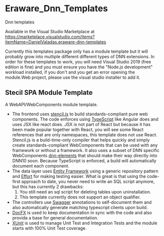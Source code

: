 # Eraware_Dnn_Templates
Dnn templates

Available in the Visual Studio Marketplace at
https://marketplace.visualstudio.com/items?itemName=DanielValadas.eraware-dnn-templates

Currently this templates package only has a module template but it will probably grow into multiple different different types of DNN extensions.
In order for these templates to work, you will need Visual Studio 2019 (free edition is fine) and you must ensure you have the "Node.js development" workload installed, if you don't and you get an error opening the module.Web project, please use the visual studio installer to add it.

## Stecil SPA Module Template
A WebAPI/WebComponents module template.
- The frontend uses [stencil.js](https://stenciljs.com/) to build standards-compliant pure web components. The code enforces using [TypeScript](https://www.typescriptlang.org/) like Angular does and uses JSX like react does. JSX is not part of React but because it has been made popular together with React, you will see some React references that are only namespaces, this template does not use React. Stencil.js is a build-time-only compiler that helps quickly and simply create standards-compliant WebComponents that can be used with any framework or without a framework. It also uses a subset of DNN specific WebComponents [dnn-elements](https://www.npmjs.com/package/@eraware/dnn-elements) that should make their way directly into DNN10 soon. Because TypeScript is enforced, a build will automatically document each component.
- The data layer uses [Entity Framework](https://www.entityframeworktutorial.net/) using a generic repository pattern and [Effort](https://entityframework-effort.net/) for making testing easier. What is great is that using the code-first approach to date, you never need to write an SQL script anymore, but this has currently 2 drawbacks:
    1. You still need an sql script for deleting tables upon uninstallation.
    2. This template currently does not support an object qualifier.
- The controllers use [Swagger](https://swagger.io/) annotations to self-document them and also automatically generate matching typescript clients upon build.
- [DocFX](https://dotnet.github.io/docfx/) is used to keep documentation in sync with the code and also provida a base for general documentation.
- [XUnit](https://xunit.net/) is used to manage Unit Test and Integration Tests and the module starts with 100% Unit Test coverage.
